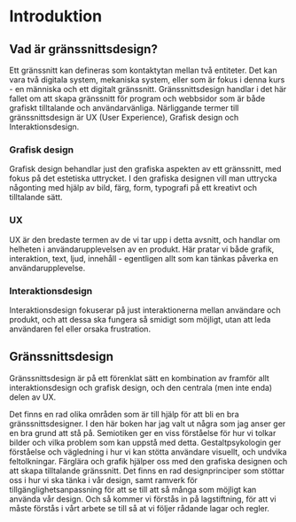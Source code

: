 # Introduktion

## Vad är gränssnittsdesign?

Ett gränssnitt kan defineras som kontaktytan mellan två entiteter. Det kan vara två digitala system, mekaniska system, eller som är fokus i denna kurs - en människa och ett digitalt gränssnitt. Gränssnittsdesign handlar i det här fallet om att skapa gränssnitt för program och webbsidor som är både grafiskt tilltalande och användarvänliga. Närliggande termer till gränssnittsdesign är UX (User Experience), Grafisk design och Interaktionsdesign. 

### Grafisk design
Grafisk design behandlar just den grafiska aspekten av ett gränssnitt, med fokus på det estetiska uttrycket. I den grafiska designen vill man uttrycka någonting med hjälp av bild, färg, form, typografi på ett kreativt och tilltalande sätt. 

### UX
UX är den bredaste termen av de vi tar upp i detta avsnitt, och handlar om helheten i användarupplevelsen av en produkt. Här pratar vi både grafik, interaktion, text, ljud, innehåll - egentligen allt som kan tänkas påverka en användarupplevelse. 

### Interaktionsdesign
Interaktionsdesign fokuserar på just interaktionerna mellan användare och produkt, och att dessa ska fungera så smidigt som möjligt, utan att leda användaren fel eller orsaka frustration. 

## Gränssnittsdesign
Gränssnittsdesign är på ett förenklat sätt en kombination av framför allt interaktionsdesign och grafisk design, och den centrala (men inte enda) delen av UX. 

Det finns en rad olika områden som är till hjälp för att bli en bra gränssnittsdesigner. I den här boken har jag valt ut några som jag anser ger en bra grund att stå på. Semiotiken ger en viss förståelse för hur vi tolkar bilder och vilka problem som kan uppstå med detta. Gestaltpsykologin ger förståelse och vägledning i hur vi kan stötta användare visuellt, och undvika feltolkningar. Färglära och grafik hjälper oss med den grafiska designen och att skapa tilltalande gränssnitt. Det finns en rad designprinciper som stöttar oss i hur vi ska tänka i vår design, samt ramverk för tillgänglighetsanpassning för att se till att så många som möjligt kan använda vår design. Och så kommer vi förstås in på lagstiftning, för att vi måste förstås i vårt arbete se till så at vi följer rådande lagar och regler. 
